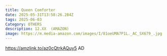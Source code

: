 ```yaml
---
title: Queen Comforter
date: 2025-05-31T13:58:26.284Z
tags: 2025-06-03
Category: OTHERS
description: 12.XX  (AMAZON)
image: https://m.media-amazon.com/images/I/81oeUMA7P1L._AC_SX679_.jpg
---
```

https://amzlink.to/az0cQtrkAQuy5 AD
